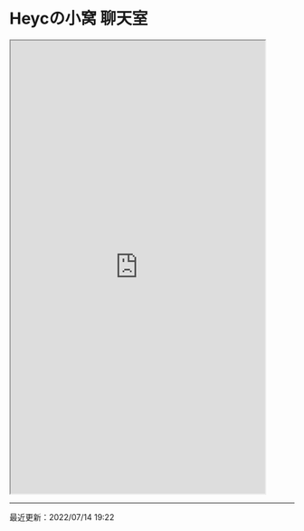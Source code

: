 # Heycの小窝 聊天室

<iframe src="https://hack.chat/?heyc-home-chatroom-channel" width="450" height="800">这个浏览器好像不支持聊天室哦，换个浏览器试试吧！</iframe>

---

最近更新：2022/07/14 19:22

